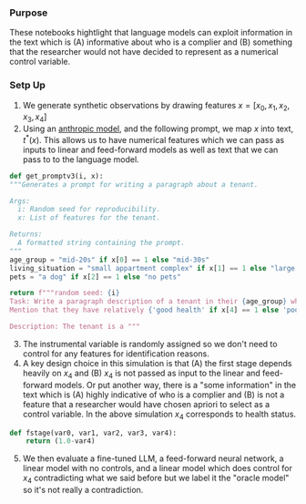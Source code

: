### **Purpose**
These notebooks hightlight that language models can exploit information in the text which is (A) informative about who is a complier and (B) something that the researcher would not have decided to represent as a numerical control variable.

### **Setp Up**
 1. We generate synthetic observations by drawing features $x = [x_0, x_1, x_2, x_3, x_4]$
 2. Using an [anthropic model](https://www.anthropic.com/api), and the following prompt, we map $x$ into text, $t^*(x)$. This allows us to have numerical features
    which we can pass as inputs to linear and feed-forward models as well as text that we can pass to to the language model. 
  ```python
  def get_promptv3(i, x):
  """Generates a prompt for writing a paragraph about a tenant.
  
  Args:
    i: Random seed for reproducibility.
    x: List of features for the tenant.
  
  Returns:
    A formatted string containing the prompt.
  """
  age_group = "mid-20s" if x[0] == 1 else "mid-30s"
  living_situation = "small appartment complex" if x[1] == 1 else "large appartment complex"
  pets = "a dog" if x[2] == 1 else "no pets"
  
  return f"""random seed: {i}
  Task: Write a paragraph description of a tenant in their {age_group} who is currently behind on rent for ${x[3]:.0f}. 
  Mention that they have relatively {'good health' if x[4] == 1 else 'poor health'}, live in a {living_situation}, and have {pets}.  
  
  Description: The tenant is a """
  ```
3. The instrumental variable is randomly assigned so we don't need to control for any features for identification reasons. 
4. A key design choice in this simulation is that (A) the first stage depends heavily on $x_4$ and (B) $x_4$ is not passed as input to the linear and feed-forward models.
Or put another way, there is a "some information" in the text which is (A) highly indicative of who is a complier and (B) is not a feature that a researcher would have chosen apriori to select as a control variable. In the above simulation $x_4$ corresponds to health status.
  ```python
  def fstage(var0, var1, var2, var3, var4):
      return (1.0-var4)
  ```
5. We then evaluate a fine-tuned LLM, a feed-forward neural network, a linear model with no controls, and a linear model which does control for $x_4$ contradicting what we said before but we label it the "oracle model" so it's not really a contradiction. 
